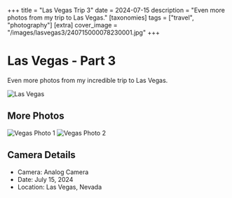 +++
title = "Las Vegas Trip 3"
date = 2024-07-15
description = "Even more photos from my trip to Las Vegas."
[taxonomies]
tags = ["travel", "photography"]
[extra]
cover_image = "/images/lasvegas3/240715000078230001.jpg"
+++

# Las Vegas - Part 3

Even more photos from my incredible trip to Las Vegas.

![Las Vegas](/images/lasvegas3/240715000078230001.jpg)

## More Photos

![Vegas Photo 1](/images/lasvegas3/240715000078230002.jpg)
![Vegas Photo 2](/images/lasvegas3/240715000078230003.jpg)

## Camera Details

- Camera: Analog Camera
- Date: July 15, 2024
- Location: Las Vegas, Nevada


